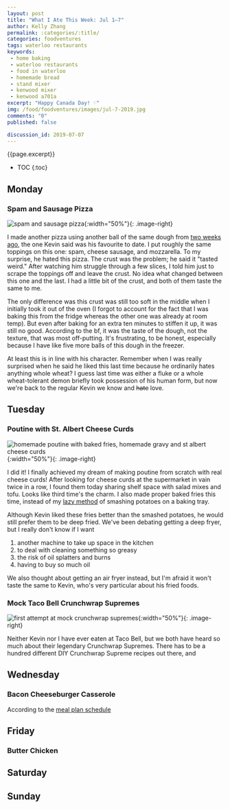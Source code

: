 ```yaml
---
layout: post
title: "What I Ate This Week: Jul 1–7"
author: Kelly Zhang
permalink: :categories/:title/
categories: foodventures
tags: waterloo restaurants
keywords:
 - home baking
 - waterloo restaurants
 - food in waterloo
 - homemade bread
 - stand mixer
 - kenwood mixer
 - kenwood a701a
excerpt: "Happy Canada Day! ♡"
img: /food/foodventures/images/jul-7-2019.jpg
comments: "0"
published: false

discussion_id: 2019-07-07
---
```


{{page.excerpt}}

* TOC
{:toc}

## Monday

### Spam and Sausage Pizza

![spam and sausage pizza](/food/foodventures/images/spam-sausage-pizza.jpg){:width="50%"}{: .image-right}

I made another pizza using another ball of the same dough from [two weeks ago](/food/foodventures/what-i-ate-jun-10-16/#triple-meat-pizza), the one Kevin said was his favourite to date. I put roughly the same toppings on this one: spam, cheese sausage, and mozzarella. To my surprise, he hated this pizza. The crust was the problem; he said it "tasted weird." After watching him struggle through a few slices, I told him just to scrape the toppings off and leave the crust. No idea what changed between this one and the last. I had a little bit of the crust, and both of them taste the same to me.

The only difference was this crust was still too soft in the middle when I initially took it out of the oven (I forgot to account for the fact that I was baking this from the fridge whereas the other one was already at room temp). But even after baking for an extra ten minutes to stiffen it up, it was still no good. According to the bf, it was the taste of the dough, not the texture, that was most off-putting. It's frustrating, to be honest, especially because I have like five more balls of this dough in the freezer.

At least this is in line with his character. Remember when I was really surprised when he said he liked this last time because he ordinarily hates anything whole wheat? I guess last time was either a fluke or a whole wheat-tolerant demon briefly took possession of his human form, but now we're back to the regular Kevin we know and ~~hate~~ love.

## Tuesday

### Poutine with St. Albert Cheese Curds

![homemade poutine with baked fries, homemade gravy and st albert cheese curds](/food/foodventures/images/homemade-poutine-3.jpg){:width="50%"}{: .image-right}

I did it! I finally achieved my dream of making poutine from scratch with real cheese curds! After looking for cheese curds at the supermarket in vain twice in a row, I found them today sharing shelf space with salad mixes and tofu. Looks like third time's the charm. I also made proper baked fries this time, instead of my [lazy method](/food/foodventures/what-i-ate-jun-17-23/#homemade-poutine-with-chicken-gravy) of smashing potatoes on a baking tray.

Although Kevin liked these fries better than the smashed potatoes, he would still prefer them to be deep fried. We've been debating getting a deep fryer, but I really don't know if I want

1. another machine to take up space in the kitchen
1. to deal with cleaning something so greasy
1. the risk of oil splatters and burns
1. having to buy so much oil

We also thought about getting an air fryer instead, but I'm afraid it won't taste the same to Kevin, who's very particular about his fried foods.

### Mock Taco Bell Crunchwrap Supremes

![first attempt at mock crunchwrap supremes](/food/foodventures/images/mock-crunchwrap-supremes.jpg){:width="50%"}{: .image-right}

Neither Kevin nor I have ever eaten at Taco Bell, but we both have heard so much about their legendary Crunchwrap Supremes. There has to be a hundred different DIY Crunchwrap Supreme recipes out there, and

## Wednesday

### Bacon Cheeseburger Casserole

According to the [meal plan schedule](/food/menu)

## Friday

### Butter Chicken

## Saturday

## Sunday
